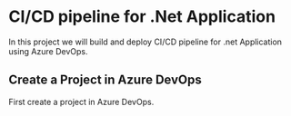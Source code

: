 # CI/CD pipeline for .Net Application

In this project we will build and deploy CI/CD pipeline for .net Application using Azure DevOps.

## Create a Project in Azure DevOps

First create a project in Azure DevOps.

![]()
